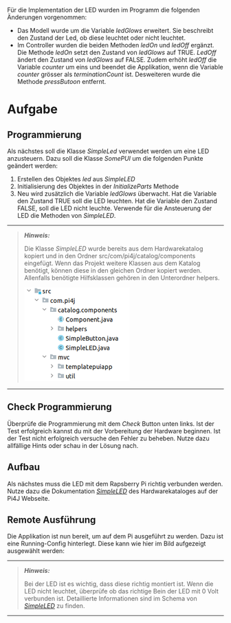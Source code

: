 


Für die Implementation der LED wurden im Programm die folgenden Änderungen vorgenommen:
- Das Modell wurde um die Variable *ledGlows* erweitert. Sie beschreibt den Zustand der Led, ob diese leuchtet oder nicht leuchtet.
- Im Controller wurden die beiden Methoden *ledOn* und *ledOff* ergänzt. Die Methode *ledOn* setzt den Zustand 
von *ledGlows* auf TRUE. *LedOff* ändert den Zustand von *ledGlows* auf FALSE. Zudem erhöht *ledOff* die Variable 
*counter* um eins und beendet die Applikation, wenn die Variable *counter* grösser als *terminationCount* ist. 
Desweiteren wurde die Methode *pressButoon* entfernt.
     
# Aufgabe
## Programmierung
Als nächstes soll die Klasse *SimpleLed* verwendet werden um eine LED anzusteuern. Dazu
soll die Klasse *SomePUI* um die folgenden Punkte geändert werden:
1. Erstellen des Objektes *led* aus *SimpleLED*
2. Initialisierung des Objektes in der *InitializeParts* Methode
3. Neu wird zusätzlich die Variable *ledGlows* überwacht. Hat die Variable den Zustand TRUE soll die LED leuchten. Hat die Variable den Zustand FALSE, soll die LED nicht leuchte. Verwende für die Ansteuerung der LED die Methoden von *SimpleLED*.

---
> **_Hinweis:_**
>
> Die Klasse *SimpleLED* wurde bereits aus dem Hardwarekatalog kopiert und
> in den Ordner src/com/pi4j/catalog/components eingefügt. Wenn das Projekt weitere Klassen
> aus dem Katalog benötigt, können diese in den gleichen Ordner kopiert werden. Allenfalls
> benötigte Hilfsklassen gehören in den Unterordner helpers.
>
> ![LED-Class](./LED-Class.png)
---

## Check Programmierung
Überprüfe die Programmierung mit dem *Check* Button unten links. Ist der Test erfolgreich 
kannst du mit der Vorbereitung der Hardware beginnen. Ist der Test nicht erfolgreich 
versuche den Fehler zu beheben. Nutze dazu allfällige Hints oder schau in der Lösung nach.

## Aufbau
Als nächstes muss die LED mit dem Rapsberry Pi richtig verbunden werden. Nutze dazu 
die Dokumentation [*SimpleLED*](https://pi4j.com/examples/components/simpleled/)
des Hardwarekataloges auf der Pi4J Webseite.

## Remote Ausführung
Die Applikation ist nun bereit, um auf dem Pi ausgeführt zu werden. Dazu ist eine 
Running-Config hinterlegt. Diese kann wie hier im Bild aufgezeigt ausgewählt werden:

---
> **_Hinweis:_** 
> 
> Bei der LED ist es wichtig, dass diese richtig montiert ist.
> Wenn die LED nicht leuchtet, überprüfe ob das richtige Bein der LED mit 0 Volt verbunden ist. 
> Detaillierte Informationen sind im Schema von [*SimpleLED*](https://pi4j.com/examples/components/simpleled/)
> zu finden.
---
